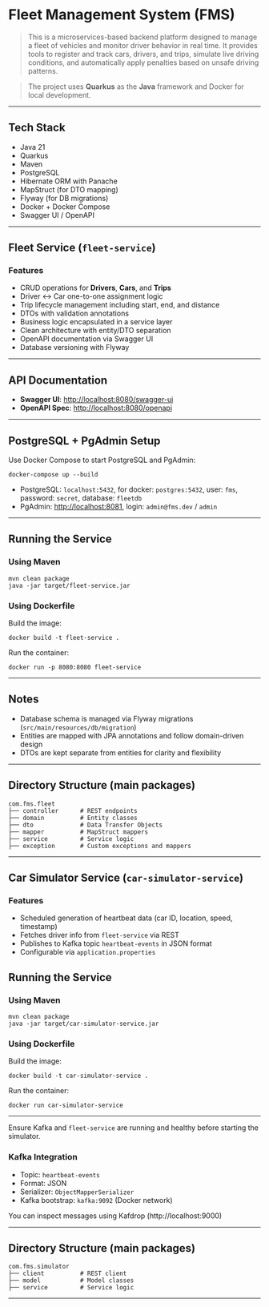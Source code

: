 # Fleet Management System (FMS)

> This is a microservices-based backend platform designed to manage a fleet of vehicles and monitor driver behavior in real time. It provides tools to register and track cars, drivers, and trips, simulate live driving conditions, and automatically apply penalties based on unsafe driving patterns.

> The project uses **Quarkus** as the **Java** framework and Docker for local development.

---

## Tech Stack

- Java 21
- Quarkus
- Maven
- PostgreSQL
- Hibernate ORM with Panache
- MapStruct (for DTO mapping)
- Flyway (for DB migrations)
- Docker + Docker Compose
- Swagger UI / OpenAPI

---

## Fleet Service (`fleet-service`)

### Features

- CRUD operations for **Drivers**, **Cars**, and **Trips**
- Driver ↔ Car one-to-one assignment logic
- Trip lifecycle management including start, end, and distance
- DTOs with validation annotations
- Business logic encapsulated in a service layer
- Clean architecture with entity/DTO separation
- OpenAPI documentation via Swagger UI
- Database versioning with Flyway

---

## API Documentation

- **Swagger UI**: [http://localhost:8080/swagger-ui](http://localhost:8080/swagger-ui)
- **OpenAPI Spec**: [http://localhost:8080/openapi](http://localhost:8080/openapi)

---

## PostgreSQL + PgAdmin Setup

Use Docker Compose to start PostgreSQL and PgAdmin:

```
docker-compose up --build
```

- PostgreSQL: `localhost:5432`, for docker: `postgres:5432`, user: `fms`, password: `secret`, database: `fleetdb`
- PgAdmin: [http://localhost:8081](http://localhost:8081), login: `admin@fms.dev` / `admin`

---

## Running the Service

### Using Maven
```
mvn clean package
java -jar target/fleet-service.jar
```

### Using Dockerfile
Build the image:
```
docker build -t fleet-service .
```

Run the container:
```
docker run -p 8080:8080 fleet-service
```

---

## Notes

- Database schema is managed via Flyway migrations (`src/main/resources/db/migration`)
- Entities are mapped with JPA annotations and follow domain-driven design
- DTOs are kept separate from entities for clarity and flexibility

---

## Directory Structure (main packages)

```
com.fms.fleet
├── controller      # REST endpoints
├── domain          # Entity classes
├── dto             # Data Transfer Objects
├── mapper          # MapStruct mappers
├── service         # Service logic
├── exception       # Custom exceptions and mappers
```

---

## Car Simulator Service (`car-simulator-service`)

### Features

- Scheduled generation of heartbeat data (car ID, location, speed, timestamp)
- Fetches driver info from `fleet-service` via REST
- Publishes to Kafka topic `heartbeat-events` in JSON format
- Configurable via `application.properties`

## Running the Service

### Using Maven
```
mvn clean package
java -jar target/car-simulator-service.jar
```

### Using Dockerfile
Build the image:
```
docker build -t car-simulator-service .
```

Run the container:
```
docker run car-simulator-service
```

---

Ensure Kafka and `fleet-service` are running and healthy before starting the simulator.

### Kafka Integration

- Topic: `heartbeat-events`
- Format: JSON
- Serializer: `ObjectMapperSerializer`
- Kafka bootstrap: `kafka:9092` (Docker network)

You can inspect messages using Kafdrop (http://localhost:9000)

---

## Directory Structure (main packages)

```
com.fms.simulator
├── client          # REST client
├── model           # Model classes
├── service         # Service logic
```

---
